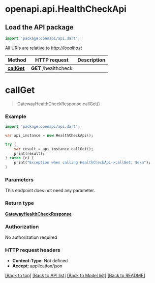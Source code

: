 # openapi.api.HealthCheckApi

## Load the API package
```dart
import 'package:openapi/api.dart';
```

All URIs are relative to *http://localhost*

Method | HTTP request | Description
------------- | ------------- | -------------
[**callGet**](HealthCheckApi.md#callGet) | **GET** /healthcheck | 


# **callGet**
> GatewayHealthCheckResponse callGet()



### Example 
```dart
import 'package:openapi/api.dart';

var api_instance = new HealthCheckApi();

try { 
    var result = api_instance.callGet();
    print(result);
} catch (e) {
    print("Exception when calling HealthCheckApi->callGet: $e\n");
}
```

### Parameters
This endpoint does not need any parameter.

### Return type

[**GatewayHealthCheckResponse**](GatewayHealthCheckResponse.md)

### Authorization

No authorization required

### HTTP request headers

 - **Content-Type**: Not defined
 - **Accept**: application/json

[[Back to top]](#) [[Back to API list]](../README.md#documentation-for-api-endpoints) [[Back to Model list]](../README.md#documentation-for-models) [[Back to README]](../README.md)

